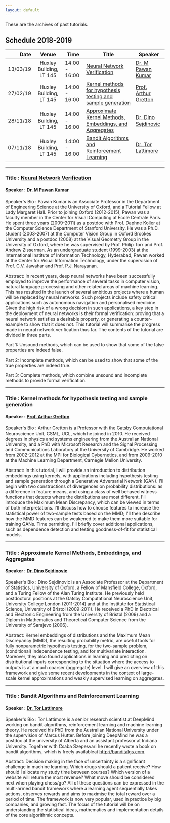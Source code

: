 ```yaml
---
layout: default
---
```


These are the archives of past tutorials.

## Schedule 2018-2019

| Date      |  Venue  | Time | Title | Speaker
|----------:|:---------:|------|-------|-------|
| 13/03/19 |Huxley Building, LT 145 | 14:00 - 16:00 | [Neural Network Verification](http://mpawankumar.info/tutorials/vmcai2019/index.html)| [Dr. M Pawan Kumar](https://mpawankumar.info/)|
| 27/02/19 |Huxley Building, LT 145 | 14:00 - 16:00 | [Kernel methods for hypothesis testing and sample generation](https://imperiallondon-my.sharepoint.com/:b:/g/personal/vsharman_ic_ac_uk/Eah-FYTlYrJOm_xROMnBi2IBFsaMKY3QRGxMQEBRL6ScIg?e=15FSlX)| [Prof. Arthur Gretton](http://www.gatsby.ucl.ac.uk/~gretton/)|
| 28/11/18 |Huxley Building, LT 145 | 14:00 - 16:00 | [Approximate Kernel Methods, Embeddings, and Aggregates](http://www.stats.ox.ac.uk/~sejdinov/talks/pdf/2018-11-28_imperialtutorial.pdf)| [Dr. Dino Sejdinovic](http://www.stats.ox.ac.uk/~sejdinov/)|
| 07/11/18 |Huxley Building, LT 145 | 14:00 - 16:00 | [Bandit Algorithms and Reinforcement Learning](https://imperiallondon-my.sharepoint.com/:b:/g/personal/vsharman_ic_ac_uk/EXnK_RWB58tLi8VJgZvpkFMBZqLsUbqaVDxmSq9DxNplVw?e=wK9lAm)| [Dr. Tor Lattimore](https://tor-lattimore.com/)|

-----------

### Title : [Neural Network Verification](http://mpawankumar.info/tutorials/vmcai2019/index.html)

#### Speaker : [Dr. M Pawan Kumar](https://mpawankumar.info/)

Speaker's Bio : Pawan Kumar is an Associate Professor in the Department of Engineering Science at the University of Oxford, and a Tutorial Fellow at Lady Margaret Hall. Prior to joining Oxford (2012-2015), Pawan was a faculty member in the Center for Visual Computing at Ecole Centrale Paris. He spent three years (2009-2011) as a postdoc with Prof. Daphne Koller at the Computer Science Department of Stanford University. He was a Ph.D. student (2003-2007) at the Computer Vision Group in Oxford Brookes University and a postdoc (2008) at the Visual Geometry Group in the University of Oxford, where he was supervised by Prof. Philip Torr and Prof. Andrew Zisserman. As an undergraduate student (1999-2003) at the International Institute of Information Technology, Hyderabad, Pawan worked at the Center for Visual Information Technology, under the supervision of Prof. C.V. Jawahar and Prof. P.J. Narayanan. 

Abstract: In recent years, deep neural networks have been successfully employed to improve the performance of several tasks in computer vision, natural language processing and other related areas of machine learning. This has resulted in the launch of several ambitious projects where a human will be replaced by neural networks. Such projects include safety critical applications such as autonomous navigation and personalised medicine. Given the high risk of a wrong decision in such applications, a key step in the deployment of neural networks is their formal verification: proving that a neural network satisfies a desirable property, or generating a counter-example to show that it does not. This tutorial will summarise the progress made in neural network verification thus far. The contents of the tutorial are divided in three parts.

Part 1: Unsound methods, which can be used to show that some of the false properties are indeed false.

Part 2: Incomplete methods, which can be used to show that some of the true properties are indeed true.

Part 3: Complete methods, which combine unsound and incomplete methods to provide formal verification. 


-----------

### Title : Kernel methods for hypothesis testing and sample generation 

#### Speaker : [Prof. Arthur Gretton](http://www.gatsby.ucl.ac.uk/~gretton/)

Speaker's Bio : Arthur Gretton is a Professor with the Gatsby Computational Neuroscience Unit, CSML, UCL, which he joined in 2010. He received degrees in physics and systems engineering from the Australian National University, and a PhD with Microsoft Research and the Signal Processing and Communications Laboratory at the University of Cambridge. He worked from 2002-2012 at the MPI for Biological Cybernetics, and from 2009-2010 at the Machine Learning Department, Carnegie Mellon University. 

Abstract: In this tutorial, I will provide an introduction to distribution embeddings using kernels, with applications including hypothesis testing and sample generation through a Generative Adversarial Network (GAN). I'll begin with two constructions of divergences on probability distributions: as a difference in feature means, and using a class of well behaved witness functions that detects where the distributions are most different. I'll introduce the Maximum Mean Discrepancy, which can be viewed in terms of both interpretations. I'll discuss how to choose features to increase the statistical power of two-sample tests based on the MMD; I'll then describe how the MMD features can be weakened to make them more suitable for training GANs. Time permitting, I'll briefly cover additional applications, such as dependence detection and testing goodness-of-fit for statistical models.

-----------

### Title : Approximate Kernel Methods, Embeddings, and Aggregates

#### Speaker : [Dr. Dino Sejdinovic](http://www.stats.ox.ac.uk/~sejdinov/)

Speaker's Bio : Dino Sejdinovic is an Associate Professor at the Department of Statistics, University of Oxford, a Fellow of Mansfield College, Oxford, and a Turing Fellow of the Alan Turing Institute. He previously held postdoctoral positions at the Gatsby Computational Neuroscience Unit, University College London (2011-2014) and at the Institute for Statistical Science, University of Bristol (2009-2011). He received a PhD in Electrical and Electronic Engineering from the University of Bristol (2009) and a Diplom in Mathematics and Theoretical Computer Science from the University of Sarajevo (2006). 

Abstract: Kernel embeddings of distributions and the Maximum Mean Discrepancy (MMD), the resulting probability metric, are useful tools for fully nonparametric hypothesis testing, for the two-sample problem, (conditional) independence testing, and for multivariate interaction. Moreover, they also found applications in learning and predicting on distributional inputs corresponding to the situation where the access to outputs is at a much coarser (aggregate) level. I will give an overview of this framework and give some recent developments in the context of large-scale kernel approximations and weakly supervised learning on aggregates. 

-----------

### Title : Bandit Algorithms and Reinforcement Learning 

#### Speaker : [Dr. Tor Lattimore](https://tor-lattimore.com/)

Speaker's Bio : Tor Lattimore is a senior research scientist at DeepMind working on bandit algorithms, reinforcement learning and machine learning theory. He received his PhD from the Australian National University under the supervision of Marcus Hutter. Before joining DeepMind he was a postdoc at the university of Alberta and an assistant professor at Indiana University. Together with Csaba Szepesvari he recently wrote a book on bandit algorithms, which is freely availableat http://banditalgs.com.

Abstract: Decision making in the face of uncertainty is a significant challenge in machine learning. Which drugs should a patient receive? How should I allocate my study time between courses? Which version of a website will return the most revenue? What move should be considered next when playing chess/go? All of these questions can be expressed in the multi-armed bandit framework where a learning agent sequentially takes actions, observes rewards and aims to maximise the total reward over a period of time. The framework is now very popular, used in practice by big companies, and growing fast. The focus of the tutorial will be on understanding the statistical ideas, mathematics and implementation details of the core algorithmic concepts.
